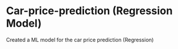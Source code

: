 # Car-price-prediction (Regression Model)
Created a ML model for the car price prediction (Regression)
